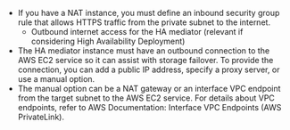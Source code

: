 * If you have a NAT instance, you must define an inbound security group rule that allows HTTPS traffic from the private subnet to the internet.
    * Outbound internet access for the HA mediator (relevant if considering High Availability Deployment)
* The HA mediator instance must have an outbound connection to the AWS EC2 service so it can assist with storage failover. To provide the connection, you can add a public IP address, specify a proxy server, or use a manual option.
* The manual option can be a NAT gateway or an interface VPC endpoint from the target subnet to the AWS EC2 service. For details about VPC endpoints, refer to AWS Documentation: Interface VPC Endpoints (AWS PrivateLink).
